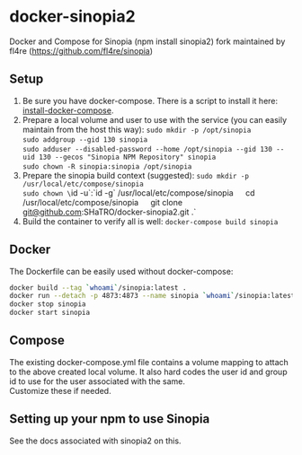 # docker-sinopia2
Docker and Compose for Sinopia (npm install sinopia2) fork maintained by fl4re (https://github.com/fl4re/sinopia)

## Setup
1. Be sure you have docker-compose.  There is a script to install it here: [install-docker-compose](https://gist.github.com/SHaTRO/dbf0d02984156adfd83d0d1f17b2c5fe).
2. Prepare a local volume and user to use with the service (you can easily maintain from the host this way):
    `sudo mkdir -p /opt/sinopia`  
    `sudo addgroup --gid 130 sinopia`  
    `sudo adduser --disabled-password --home /opt/sinopia --gid 130 --uid 130 --gecos "Sinopia NPM Repository" sinopia`  
    `sudo chown -R sinopia:sinopia /opt/sinopia`  
3. Prepare the sinopia build context (suggested):
    `sudo mkdir -p /usr/local/etc/compose/sinopia`  
    `sudo chown \`id -u\`:\`id -g\` /usr/local/etc/compose/sinopia`  
    `cd /usr/local/etc/compose/sinopia`  
    `git clone git@github.com:SHaTRO/docker-sinopia2.git .`  
4. Build the container to verify all is well:
    `docker-compose build sinopia`  

## Docker
The Dockerfile can be easily used without docker-compose:
```bash
docker build --tag `whoami`/sinopia:latest .
docker run --detach -p 4873:4873 --name sinopia `whoami`/sinopia:latest
docker stop sinopia
docker start sinopia
```

## Compose
The existing docker-compose.yml file contains a volume mapping to attach to the above created local volume.
It also hard codes the user id and group id to use for the user associated with the same.  
Customize these if needed.


## Setting up your npm to use Sinopia
See the docs associated with sinopia2 on this.  

